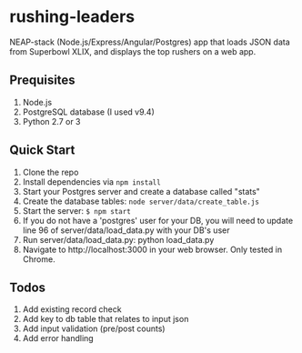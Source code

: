 # rushing-leaders
NEAP-stack (Node.js/Express/Angular/Postgres) app that loads JSON data from Superbowl XLIX, and displays the top rushers on a web app.

## Prequisites

1. Node.js
1. PostgreSQL database (I used v9.4)
1. Python 2.7 or 3


## Quick Start

1. Clone the repo
1. Install dependencies via `npm install`
1. Start your Postgres server and create a database called "stats"
1. Create the database tables: `node server/data/create_table.js`
1. Start the server: `$ npm start`
1. If you do not have a 'postgres' user for your DB, you will need to update line 96 of server/data/load_data.py with your DB's user
1. Run server/data/load_data.py: python load_data.py
1. Navigate to http://localhost:3000 in your web browser. Only tested in Chrome.


## Todos

1. Add existing record check
2. Add key to db table that relates to input json 
3. Add input validation (pre/post counts)
4. Add error handling

